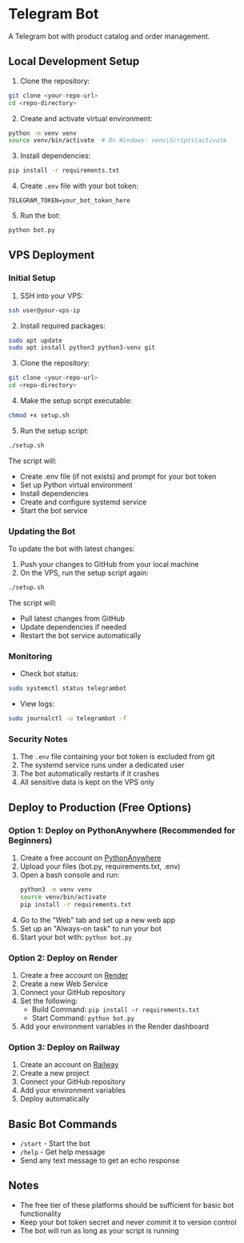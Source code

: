 # Telegram Bot

A Telegram bot with product catalog and order management.

## Local Development Setup

1. Clone the repository:
```bash
git clone <your-repo-url>
cd <repo-directory>
```

2. Create and activate virtual environment:
```bash
python -m venv venv
source venv/bin/activate  # On Windows: venv\Scripts\activate
```

3. Install dependencies:
```bash
pip install -r requirements.txt
```

4. Create `.env` file with your bot token:
```
TELEGRAM_TOKEN=your_bot_token_here
```

5. Run the bot:
```bash
python bot.py
```

## VPS Deployment

### Initial Setup

1. SSH into your VPS:
```bash
ssh user@your-vps-ip
```

2. Install required packages:
```bash
sudo apt update
sudo apt install python3 python3-venv git
```

3. Clone the repository:
```bash
git clone <your-repo-url>
cd <repo-directory>
```

4. Make the setup script executable:
```bash
chmod +x setup.sh
```

5. Run the setup script:
```bash
./setup.sh
```

The script will:
- Create .env file (if not exists) and prompt for your bot token
- Set up Python virtual environment
- Install dependencies
- Create and configure systemd service
- Start the bot service

### Updating the Bot

To update the bot with latest changes:

1. Push your changes to GitHub from your local machine
2. On the VPS, run the setup script again:
```bash
./setup.sh
```

The script will:
- Pull latest changes from GitHub
- Update dependencies if needed
- Restart the bot service automatically

### Monitoring

- Check bot status:
```bash
sudo systemctl status telegrambot
```

- View logs:
```bash
sudo journalctl -u telegrambot -f
```

### Security Notes

1. The `.env` file containing your bot token is excluded from git
2. The systemd service runs under a dedicated user
3. The bot automatically restarts if it crashes
4. All sensitive data is kept on the VPS only

## Deploy to Production (Free Options)

### Option 1: Deploy on PythonAnywhere (Recommended for Beginners)
1. Create a free account on [PythonAnywhere](https://www.pythonanywhere.com)
2. Upload your files (bot.py, requirements.txt, .env)
3. Open a bash console and run:
   ```bash
   python3 -m venv venv
   source venv/bin/activate
   pip install -r requirements.txt
   ```
4. Go to the "Web" tab and set up a new web app
5. Set up an "Always-on task" to run your bot
6. Start your bot with: `python bot.py`

### Option 2: Deploy on Render
1. Create a free account on [Render](https://render.com)
2. Create a new Web Service
3. Connect your GitHub repository
4. Set the following:
   - Build Command: `pip install -r requirements.txt`
   - Start Command: `python bot.py`
5. Add your environment variables in the Render dashboard

### Option 3: Deploy on Railway
1. Create an account on [Railway](https://railway.app)
2. Create a new project
3. Connect your GitHub repository
4. Add your environment variables
5. Deploy automatically

## Basic Bot Commands
- `/start` - Start the bot
- `/help` - Get help message
- Send any text message to get an echo response

## Notes
- The free tier of these platforms should be sufficient for basic bot functionality
- Keep your bot token secret and never commit it to version control
- The bot will run as long as your script is running 